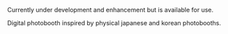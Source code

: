 Currently under development and enhancement but is available for use.

Digital photobooth inspired by physical japanese and korean photobooths.
